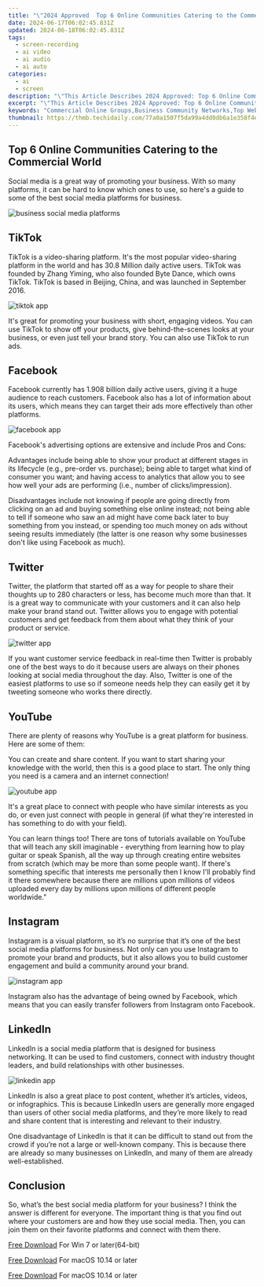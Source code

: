 ```yaml
---
title: "\"2024 Approved  Top 6 Online Communities Catering to the Commercial World\""
date: 2024-06-17T06:02:45.831Z
updated: 2024-06-18T06:02:45.831Z
tags: 
  - screen-recording
  - ai video
  - ai audio
  - ai auto
categories: 
  - ai
  - screen
description: "\"This Article Describes 2024 Approved: Top 6 Online Communities Catering to the Commercial World\""
excerpt: "\"This Article Describes 2024 Approved: Top 6 Online Communities Catering to the Commercial World\""
keywords: "Commercial Online Groups,Business Community Networks,Top Web Commerce Sites,Online Trade Forums,Professional Digital Communities,Global Biz Forum Hubs,Commerce Interaction Platforms,Biz Online Networks,Commerce Community Hubs,Top Market Forums,Global Business Groups,Trade & Tech Sites,Professional Web Orgs,Digital Business Spaces"
thumbnail: https://thmb.techidaily.com/77a0a1507f5da99a4dd0db6a1e358f4e656bf9fb2de63da75eb278005236e188.jpg
---
```


## Top 6 Online Communities Catering to the Commercial World

Social media is a great way of promoting your business. With so many platforms, it can be hard to know which ones to use, so here's a guide to some of the best social media platforms for business.

![business social media platforms](https://images.wondershare.com/filmora/article-images/2022/09/business-social-media-platforms.jpg)

## TikTok

TikTok is a video-sharing platform. It's the most popular video-sharing platform in the world and has 30.8 Million daily active users. TikTok was founded by Zhang Yiming, who also founded Byte Dance, which owns TikTok. TikTok is based in Beijing, China, and was launched in September 2016.

![tiktok app](https://images.wondershare.com/filmora/article-images/2022/09/tiktok-app.jpg)

It's great for promoting your business with short, engaging videos. You can use TikTok to show off your products, give behind-the-scenes looks at your business, or even just tell your brand story. You can also use TikTok to run ads.

## Facebook

Facebook currently has 1.908 billion daily active users, giving it a huge audience to reach customers. Facebook also has a lot of information about its users, which means they can target their ads more effectively than other platforms.

![facebook app](https://images.wondershare.com/filmora/article-images/2022/09/facebook-app.jpg)

Facebook's advertising options are extensive and include Pros and Cons:

Advantages include being able to show your product at different stages in its lifecycle (e.g., pre-order vs. purchase); being able to target what kind of consumer you want; and having access to analytics that allow you to see how well your ads are performing (i.e., number of clicks/impression).

Disadvantages include not knowing if people are going directly from clicking on an ad and buying something else online instead; not being able to tell if someone who saw an ad might have come back later to buy something from you instead, or spending too much money on ads without seeing results immediately (the latter is one reason why some businesses don't like using Facebook as much).

## Twitter

Twitter, the platform that started off as a way for people to share their thoughts up to 280 characters or less, has become much more than that. It is a great way to communicate with your customers and it can also help make your brand stand out. Twitter allows you to engage with potential customers and get feedback from them about what they think of your product or service.

![twitter app](https://images.wondershare.com/filmora/article-images/2022/09/twitter-app.jpg)

If you want customer service feedback in real-time then Twitter is probably one of the best ways to do it because users are always on their phones looking at social media throughout the day. Also, Twitter is one of the easiest platforms to use so if someone needs help they can easily get it by tweeting someone who works there directly.

## YouTube

There are plenty of reasons why YouTube is a great platform for business. Here are some of them:

You can create and share content. If you want to start sharing your knowledge with the world, then this is a good place to start. The only thing you need is a camera and an internet connection!

![youtube app](https://images.wondershare.com/filmora/article-images/2022/09/youtube-app.jpg)

It's a great place to connect with people who have similar interests as you do, or even just connect with people in general (if what they're interested in has something to do with your field).

You can learn things too! There are tons of tutorials available on YouTube that will teach any skill imaginable - everything from learning how to play guitar or speak Spanish, all the way up through creating entire websites from scratch (which may be more than some people want). If there's something specific that interests me personally then I know I'll probably find it there somewhere because there are millions upon millions of videos uploaded every day by millions upon millions of different people worldwide."

## Instagram

Instagram is a visual platform, so it’s no surprise that it’s one of the best social media platforms for business. Not only can you use Instagram to promote your brand and products, but it also allows you to build customer engagement and build a community around your brand.

![instagram app](https://images.wondershare.com/filmora/article-images/2022/09/instagram-app.jpg)

Instagram also has the advantage of being owned by Facebook, which means that you can easily transfer followers from Instagram onto Facebook.

## LinkedIn

LinkedIn is a social media platform that is designed for business networking. It can be used to find customers, connect with industry thought leaders, and build relationships with other businesses.

![linkedin app](https://images.wondershare.com/filmora/article-images/2022/09/linkedin-app.jpg)

LinkedIn is also a great place to post content, whether it’s articles, videos, or infographics. This is because LinkedIn users are generally more engaged than users of other social media platforms, and they’re more likely to read and share content that is interesting and relevant to their industry.

One disadvantage of LinkedIn is that it can be difficult to stand out from the crowd if you’re not a large or well-known company. This is because there are already so many businesses on LinkedIn, and many of them are already well-established.

## Conclusion

So, what’s the best social media platform for your business? I think the answer is different for everyone. The important thing is that you find out where your customers are and how they use social media. Then, you can join them on their favorite platforms and connect with them there.

[Free Download](https://tools.techidaily.com/wondershare/filmora/download/) For Win 7 or later(64-bit)

[Free Download](https://tools.techidaily.com/wondershare/filmora/download/) For macOS 10.14 or later

[Free Download](https://tools.techidaily.com/wondershare/filmora/download/) For macOS 10.14 or later

<ins class="adsbygoogle"
     style="display:block"
     data-ad-format="autorelaxed"
     data-ad-client="ca-pub-7571918770474297"
     data-ad-slot="1223367746"></ins>

<ins class="adsbygoogle"
     style="display:block"
     data-ad-format="autorelaxed"
     data-ad-client="ca-pub-7571918770474297"
     data-ad-slot="1223367746"></ins>



<ins class="adsbygoogle"
     style="display:block"
     data-ad-client="ca-pub-7571918770474297"
     data-ad-slot="8358498916"
     data-ad-format="auto"
     data-full-width-responsive="true"></ins>



